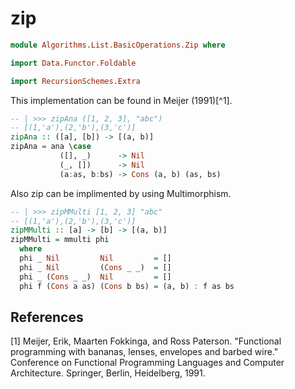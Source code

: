 # zip

```hs
module Algorithms.List.BasicOperations.Zip where

import Data.Functor.Foldable

import RecursionSchemes.Extra
```

This implementation can be found in Meijer (1991)[^1].

```hs
-- | >>> zipAna ([1, 2, 3], "abc")
-- [(1,'a'),(2,'b'),(3,'c')]
zipAna :: ([a], [b]) -> [(a, b)]
zipAna = ana \case
           ([], _)      -> Nil
           (_, [])      -> Nil
           (a:as, b:bs) -> Cons (a, b) (as, bs)
```

Also zip can be implimented by using Multimorphism.

```hs
-- | >>> zipMMulti [1, 2, 3] "abc"
-- [(1,'a'),(2,'b'),(3,'c')]
zipMMulti :: [a] -> [b] -> [(a, b)]
zipMMulti = mmulti phi
  where
  phi _ Nil         Nil         = []
  phi _ Nil         (Cons _ _)  = []
  phi _ (Cons _ _)  Nil         = []
  phi f (Cons a as) (Cons b bs) = (a, b) : f as bs
```

## References
[1] Meijer, Erik, Maarten Fokkinga, and Ross Paterson. "Functional programming with bananas, lenses, envelopes and barbed wire." Conference on Functional Programming Languages and Computer Architecture. Springer, Berlin, Heidelberg, 1991.
